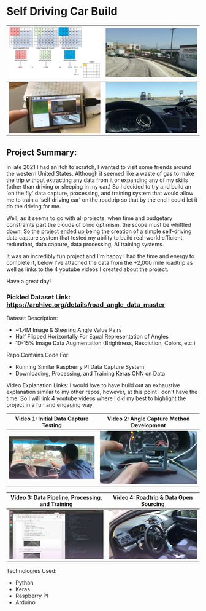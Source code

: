 # Self Driving Car Build

![](<SALT Pics/1.gif>)  |  ![](<SALT Pics/2.jpeg>)
:-------------------------:|:-------------------------:
![](<SALT Pics/4.png>)  |  ![](<SALT Pics/3.png>)

## Project Summary:
In late 2021 I had an itch to scratch, I wanted to visit some friends around the western United States. Although it seemed like a waste of gas to make the trip without extracting any data from it or expanding any of my skills (other than driving or sleeping in my car.) So I decided to try and build an 'on the fly' data capture, processing, and training system that would allow me to train a 'self driving car' on the roadtrip so that by the end I could let it do the driving for me. 

Well, as it seems to go with all projects, when time and budgetary constraints part the clouds of blind optimism, the scope must be whittled down. So the project ended up being the creation of a simple self-driving data capture system that tested my ability to build real-world efficient, redundant, data capture, data processing, AI training systems. 

It was an incredibly fun project and I'm happy I had the time and energy to complete it, below I've attached the data from the +2,000 mile roadtrip as well as links to the 4 youtube videos I created about the project. 

Have a great day!

### Pickled Dataset Link: <https://archive.org/details/road_angle_data_master>

Dataset Description:
* ~1.4M Image & Steering Angle Value Pairs
* Half Flipped Horizontally For Equal Representation of Angles
* 10-15% Image Data Augmentation (Brightness, Resolution, Colors, etc.)

Repo Contains Code For:
* Running Similar Raspberry PI Data Capture System 
* Downloading, Processing, and Training Keras CNN on Data

Video Explanation Links:
I would love to have build out an exhaustive explanation similar to my other repos, however, at this point I don't have the time. So I will link 4 youtube videos where I did my best to highlight the project in a fun and engaging way.

Video 1: Initial Data Capture Testing  |  Video 2: Angle Capture Method Development
:-------------------------:|:-------------------------:
[![IMAGE ALT TEXT HERE](<SALT Pics/5.png>)](https://youtu.be/mV2G37XaKl8)  |  [![IMAGE ALT TEXT HERE](<SALT Pics/6.png>)](https://youtu.be/9ckKB6j3gNQ)

Video 3: Data Pipeline, Processing, and Training  |  Video 4: Roadtrip & Data Open Sourcing
:-------------------------:|:-------------------------:
[![IMAGE ALT TEXT HERE](<SALT Pics/7.png>)](https://youtu.be/RSTVQJDZOec)  |  [![IMAGE ALT TEXT HERE](<SALT Pics/8.png>)](https://youtu.be/WGmyKcYRQeE)

Technologies Used: 
* Python
* Keras
* Raspberry PI
* Arduino
  

